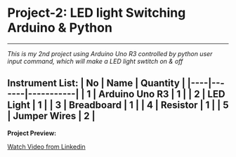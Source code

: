 # Project-2: LED light Switching Arduino & Python
---
_This is my 2nd project using Arduino Uno R3 controlled by python user input command, which will make a LED light swtitch on & off_

**Instrument List:**
| No |  Name | Quantity |
|----|-------|-----------|
| 1  | Arduino Uno R3 |  1 |
| 2  | LED Light | 1  |
| 3  | Breadboard | 1 |
| 4  | Resistor | 1 | 
| 5  | Jumper Wires | 2 | 
---
**Project Preview:**

[Watch Video from Linkedin](https://www.linkedin.com/posts/ashraful-islam-mahi_arduinoabrprojects-pythonabrprojects-electronicsabrprojects-activity-7253825336574910464-bnbA?utm_source=share&utm_medium=member_desktop)
 

 
